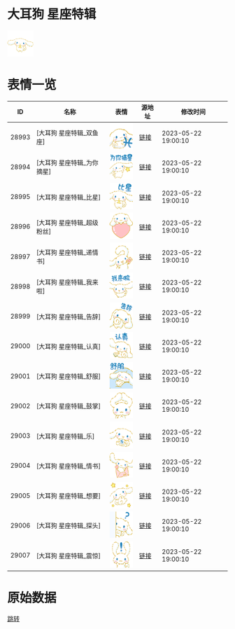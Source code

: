 # 大耳狗 星座特辑

<img src="./cover.png" height="60" alt="cover" />

# 表情一览

|ID|名称|表情|源地址|修改时间|
|----|----|----|----|----|
|28993|[大耳狗 星座特辑_双鱼座]|<img src="./pic/028993_%5B大耳狗 星座特辑_双鱼座%5D.png" height="60" alt="双鱼座"/>|[链接](https://i0.hdslb.com/bfs/garb/9cce98f4c456098f490d6512f99855fe97132a8c.png)|2023-05-22 19:00:10|
|28994|[大耳狗 星座特辑_为你摘星]|<img src="./pic/028994_%5B大耳狗 星座特辑_为你摘星%5D.png" height="60" alt="为你摘星"/>|[链接](https://i0.hdslb.com/bfs/garb/be0d6d9bc6213fcdce6adf6f5136c2873f2d7ff4.png)|2023-05-22 19:00:10|
|28995|[大耳狗 星座特辑_比星]|<img src="./pic/028995_%5B大耳狗 星座特辑_比星%5D.png" height="60" alt="比星"/>|[链接](https://i0.hdslb.com/bfs/garb/13ddba15a26f28326c8a015a265914d7d57202a4.png)|2023-05-22 19:00:10|
|28996|[大耳狗 星座特辑_超级粉丝]|<img src="./pic/028996_%5B大耳狗 星座特辑_超级粉丝%5D.png" height="60" alt="超级粉丝"/>|[链接](https://i0.hdslb.com/bfs/garb/a6914bfe830903307c0d63702b603f59b4ca1731.png)|2023-05-22 19:00:10|
|28997|[大耳狗 星座特辑_递情书]|<img src="./pic/028997_%5B大耳狗 星座特辑_递情书%5D.png" height="60" alt="递情书"/>|[链接](https://i0.hdslb.com/bfs/garb/8967fd584c32b137f59f371b3dc9da94d21aee1c.png)|2023-05-22 19:00:10|
|28998|[大耳狗 星座特辑_我来啦]|<img src="./pic/028998_%5B大耳狗 星座特辑_我来啦%5D.png" height="60" alt="我来啦"/>|[链接](https://i0.hdslb.com/bfs/garb/cc520efa15a19d3cced85ce8d787099789a27977.png)|2023-05-22 19:00:10|
|28999|[大耳狗 星座特辑_告辞]|<img src="./pic/028999_%5B大耳狗 星座特辑_告辞%5D.png" height="60" alt="告辞"/>|[链接](https://i0.hdslb.com/bfs/garb/b2a75cb9ffcfe46c8e97ab00652ae54a201a03ef.png)|2023-05-22 19:00:10|
|29000|[大耳狗 星座特辑_认真]|<img src="./pic/029000_%5B大耳狗 星座特辑_认真%5D.png" height="60" alt="认真"/>|[链接](https://i0.hdslb.com/bfs/garb/1b6d1abd1d226e19b9b0b414ce5b4ed8ed25222a.png)|2023-05-22 19:00:10|
|29001|[大耳狗 星座特辑_舒服]|<img src="./pic/029001_%5B大耳狗 星座特辑_舒服%5D.png" height="60" alt="舒服"/>|[链接](https://i0.hdslb.com/bfs/garb/b8bf6fc3d12d1d0a2772930a05afca4d0cd98001.png)|2023-05-22 19:00:10|
|29002|[大耳狗 星座特辑_鼓掌]|<img src="./pic/029002_%5B大耳狗 星座特辑_鼓掌%5D.png" height="60" alt="鼓掌"/>|[链接](https://i0.hdslb.com/bfs/garb/6e44a58d9c3a8c4551780e647ad3c1d28ec45ad0.png)|2023-05-22 19:00:10|
|29003|[大耳狗 星座特辑_乐]|<img src="./pic/029003_%5B大耳狗 星座特辑_乐%5D.png" height="60" alt="乐"/>|[链接](https://i0.hdslb.com/bfs/garb/9a2efabb72a2d9a0c31421ce420d438abef1110c.png)|2023-05-22 19:00:10|
|29004|[大耳狗 星座特辑_情书]|<img src="./pic/029004_%5B大耳狗 星座特辑_情书%5D.png" height="60" alt="情书"/>|[链接](https://i0.hdslb.com/bfs/garb/3344651566cc8cf27f06f596ef271ec8141128c8.png)|2023-05-22 19:00:10|
|29005|[大耳狗 星座特辑_想要]|<img src="./pic/029005_%5B大耳狗 星座特辑_想要%5D.png" height="60" alt="想要"/>|[链接](https://i0.hdslb.com/bfs/garb/8742816c4d184fe63bc3fb9e1f54c6c48da5ce85.png)|2023-05-22 19:00:10|
|29006|[大耳狗 星座特辑_探头]|<img src="./pic/029006_%5B大耳狗 星座特辑_探头%5D.png" height="60" alt="探头"/>|[链接](https://i0.hdslb.com/bfs/garb/384924fc9630f7dd3b07f24512e4bb6549e7eaad.png)|2023-05-22 19:00:10|
|29007|[大耳狗 星座特辑_震惊]|<img src="./pic/029007_%5B大耳狗 星座特辑_震惊%5D.png" height="60" alt="震惊"/>|[链接](https://i0.hdslb.com/bfs/garb/e7c1067dbe703b132cce5b3312a718872b5bde3d.png)|2023-05-22 19:00:10|

# 原始数据

[跳转](./raw.json)

